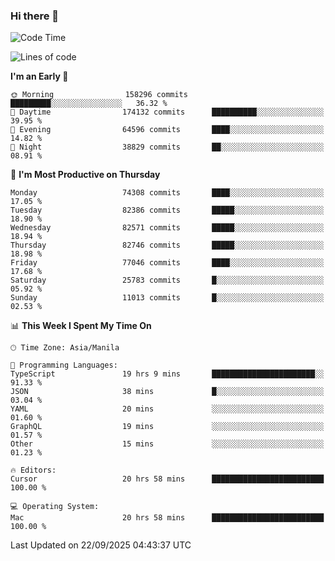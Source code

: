 ### Hi there 👋

<!--START_SECTION:waka-->
![Code Time](http://img.shields.io/badge/Code%20Time-6%2C289%20hrs%2015%20mins-blue)

![Lines of code](https://img.shields.io/badge/From%20Hello%20World%20I%27ve%20Written-147.0%20million%20lines%20of%20code-blue)

**I'm an Early 🐤** 

```text
🌞 Morning                158296 commits      █████████░░░░░░░░░░░░░░░░   36.32 % 
🌆 Daytime                174132 commits      ██████████░░░░░░░░░░░░░░░   39.95 % 
🌃 Evening                64596 commits       ████░░░░░░░░░░░░░░░░░░░░░   14.82 % 
🌙 Night                  38829 commits       ██░░░░░░░░░░░░░░░░░░░░░░░   08.91 % 
```
📅 **I'm Most Productive on Thursday** 

```text
Monday                   74308 commits       ████░░░░░░░░░░░░░░░░░░░░░   17.05 % 
Tuesday                  82386 commits       █████░░░░░░░░░░░░░░░░░░░░   18.90 % 
Wednesday                82571 commits       █████░░░░░░░░░░░░░░░░░░░░   18.94 % 
Thursday                 82746 commits       █████░░░░░░░░░░░░░░░░░░░░   18.98 % 
Friday                   77046 commits       ████░░░░░░░░░░░░░░░░░░░░░   17.68 % 
Saturday                 25783 commits       █░░░░░░░░░░░░░░░░░░░░░░░░   05.92 % 
Sunday                   11013 commits       █░░░░░░░░░░░░░░░░░░░░░░░░   02.53 % 
```


📊 **This Week I Spent My Time On** 

```text
🕑︎ Time Zone: Asia/Manila

💬 Programming Languages: 
TypeScript               19 hrs 9 mins       ███████████████████████░░   91.33 % 
JSON                     38 mins             █░░░░░░░░░░░░░░░░░░░░░░░░   03.04 % 
YAML                     20 mins             ░░░░░░░░░░░░░░░░░░░░░░░░░   01.60 % 
GraphQL                  19 mins             ░░░░░░░░░░░░░░░░░░░░░░░░░   01.57 % 
Other                    15 mins             ░░░░░░░░░░░░░░░░░░░░░░░░░   01.23 % 

🔥 Editors: 
Cursor                   20 hrs 58 mins      █████████████████████████   100.00 % 

💻 Operating System: 
Mac                      20 hrs 58 mins      █████████████████████████   100.00 % 
```


 Last Updated on 22/09/2025 04:43:37 UTC
<!--END_SECTION:waka-->


<!--
**rad182/rad182** is a ✨ _special_ ✨ repository because its `README.md` (this file) appears on your GitHub profile.

Here are some ideas to get you started:

- 🔭 I’m currently working on ...
- 🌱 I’m currently learning ...
- 👯 I’m looking to collaborate on ...
- 🤔 I’m looking for help with ...
- 💬 Ask me about ...
- 📫 How to reach me: ...
- 😄 Pronouns: ...
- ⚡ Fun fact: ...
-->
